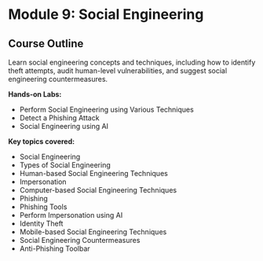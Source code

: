 # Module 9: Social Engineering

## Course Outline

Learn social engineering concepts and techniques, including how to identify theft attempts, audit human-level vulnerabilities, and suggest social engineering countermeasures.

**Hands-on Labs:**

- Perform Social Engineering using Various Techniques
- Detect a Phishing Attack
- Social Engineering using AI

**Key topics covered:**

- Social Engineering
- Types of Social Engineering
- Human-based Social Engineering Techniques
- Impersonation
- Computer-based Social Engineering Techniques
- Phishing
- Phishing Tools
- Perform Impersonation using AI
- Identity Theft
- Mobile-based Social Engineering Techniques
- Social Engineering Countermeasures
- Anti-Phishing Toolbar
